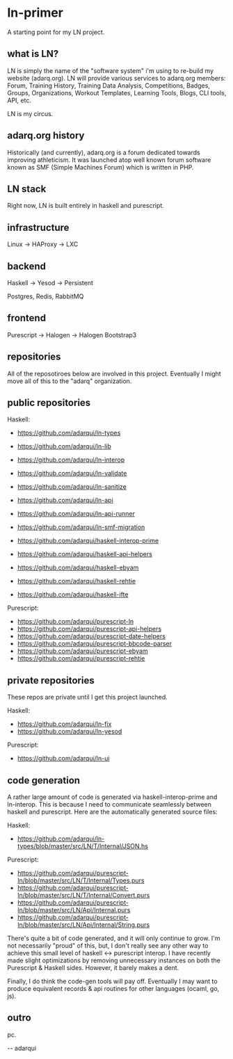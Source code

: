 # ln-primer

A starting point for my LN project.

## what is LN?

LN is simply the name of the "software system" i'm using to re-build my website (adarq.org). LN will
provide various services to adarq.org members: Forum, Training History, Training Data Analysis,
Competitions, Badges, Groups, Organizations, Workout Templates, Learning Tools, Blogs, CLI tools,
API, etc.

LN is my circus.

## adarq.org history

Historically (and currently), adarq.org is a forum dedicated towards improving athleticism. It
was launched atop well known forum software known as SMF (Simple Machines Forum) which is written
in PHP.

## LN stack

Right now, LN is built entirely in haskell and purescript.

## infrastructure

Linux -> HAProxy -> LXC

## backend

Haskell -> Yesod -> Persistent

Postgres, Redis, RabbitMQ

## frontend

Purescript -> Halogen -> Halogen Bootstrap3

## repositories

All of the reposotiroes below are involved in this project.  Eventually I might move all of this to the "adarq" organization.

## public repositories

Haskell:
- https://github.com/adarqui/ln-types
- https://github.com/adarqui/ln-lib
- https://github.com/adarqui/ln-interop
- https://github.com/adarqui/ln-validate
- https://github.com/adarqui/ln-sanitize
- https://github.com/adarqui/ln-api
- https://github.com/adarqui/ln-api-runner
- https://github.com/adarqui/ln-smf-migration

- https://github.com/adarqui/haskell-interop-prime
- https://github.com/adarqui/haskell-api-helpers
- https://github.com/adarqui/haskell-ebyam
- https://github.com/adarqui/haskell-rehtie
- https://github.com/adarqui/haskell-ifte

Purescript:
- https://github.com/adarqui/purescript-ln
- https://github.com/adarqui/purescript-api-helpers
- https://github.com/adarqui/purescript-date-helpers
- https://github.com/adarqui/purescript-bbcode-parser
- https://github.com/adarqui/purescript-ebyam
- https://github.com/adarqui/purescript-rehtie

## private repositories

These repos are private until I get this project launched.

Haskell:
- https://github.com/adarqui/ln-fix
- https://github.com/adarqui/ln-yesod

Purescript:
- https://github.com/adarqui/ln-ui

## code generation

A rather large amount of code is generated via haskell-interop-prime and ln-interop. This is because I need to communicate seamlessly
between haskell and purescript. Here are the automatically generated source files:

Haskell:
- https://github.com/adarqui/ln-types/blob/master/src/LN/T/Internal/JSON.hs

Purescript:
- https://github.com/adarqui/purescript-ln/blob/master/src/LN/T/Internal/Types.purs
- https://github.com/adarqui/purescript-ln/blob/master/src/LN/T/Internal/Convert.purs
- https://github.com/adarqui/purescript-ln/blob/master/src/LN/Api/Internal.purs
- https://github.com/adarqui/purescript-ln/blob/master/src/LN/Api/Internal/String.purs

There's quite a bit of code generated, and it will only continue to grow. I'm not necessarily "proud" of this, but, I don't really
see any other way to achieve this small level of haskell <-> purescript interop. I have recently made slight optimizations by
removing unnecessary instances on both the Purescript & Haskell sides. However, it barely makes a dent.

Finally, I do think the code-gen tools will pay off. Eventually I may want to produce equivalent records & api routines for
other languages (ocaml, go, js).

## outro

pc.

-- adarqui
